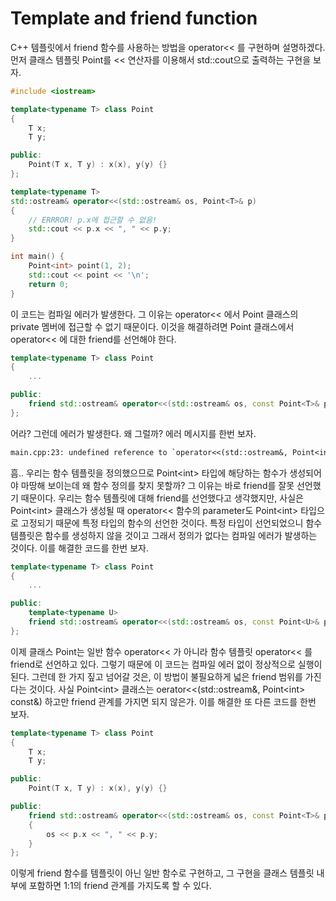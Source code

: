 # Template and friend function

C++ 템플릿에서 friend 함수를 사용하는 방법을 operator<< 를 구현하며 설명하겠다. 먼저 클래스 템플릿 Point를 << 연산자를 이용해서 std::cout으로 출력하는 구현을 보자.

```cpp
#include <iostream>

template<typename T> class Point
{
    T x;
    T y;

public:
    Point(T x, T y) : x(x), y(y) {}
};

template<typename T>
std::ostream& operator<<(std::ostream& os, Point<T>& p)
{
    // ERRROR! p.x에 접근할 수 없음!
    std::cout << p.x << ", " << p.y;
}

int main() {
    Point<int> point(1, 2);
    std::cout << point << '\n';
    return 0;
}
```

이 코드는 컴파일 에러가 발생한다. 그 이유는 operator<< 에서 Point 클래스의 private 멤버에 접근할 수 없기 때문이다. 이것을 해결하려면 Point 클래스에서 operator<< 에 대한 friend를 선언해야 한다.

```cpp
template<typename T> class Point
{
    ...

public:
    friend std::ostream& operator<<(std::ostream& os, const Point<T>& p);
};
```

어라? 그런데 에러가 발생한다. 왜 그럴까? 에러 메시지를 한번 보자.

```txt
main.cpp:23: undefined reference to `operator<<(std::ostream&, Point<int> const&)'
```

흠.. 우리는 함수 템플릿을 정의했으므로 Point\<int> 타입에 해당하는 함수가 생성되어야 마땅해 보이는데 왜 함수 정의를 찾지 못할까? 그 이유는 바로 friend를 잘못 선언했기 때문이다. 우리는 함수 템플릿에 대해 friend를 선언했다고 생각했지만, 사실은 Point\<int> 클래스가 생성될 때 operator<< 함수의 parameter도 Point\<int> 타입으로 고정되기 때문에 특정 타입의 함수의 선언한 것이다. 특정 타입이 선언되었으니 함수 템플릿은 함수를 생성하지 않을 것이고 그래서 정의가 없다는 컴파일 에러가 발생하는 것이다. 이를 해결한 코드를 한번 보자.

```cpp
template<typename T> class Point
{
    ...

public:
    template<typename U>
    friend std::ostream& operator<<(std::ostream& os, const Point<U>& p);
};
```

이제 클래스 Point는 일반 함수 operator<< 가 아니라 함수 템플릿 operator<< 를 friend로 선언하고 있다. 그렇기 때문에 이 코드는 컴파일 에러 없이 정상적으로 실행이 된다. 그런데 한 가지 짚고 넘어갈 것은, 이 방법이 불필요하게 넓은 friend 범위를 가진다는 것이다. 사실 Point\<int> 클래스는 oerator<<(std::ostream&, Point\<int> const&) 하고만 friend 관계를 가지면 되지 않은가. 이를 해결한 또 다른 코드를 한번 보자.

```cpp
template<typename T> class Point
{
    T x;
    T y;

public:
    Point(T x, T y) : x(x), y(y) {}

public:
    friend std::ostream& operator<<(std::ostream& os, const Point<T>& p)
    {
        os << p.x << ", " << p.y;
    }
};
```

이렇게 friend 함수를 템플릿이 아닌 일반 함수로 구현하고, 그 구현을 클래스 템플릿 내부에 포함하면 1:1의 friend 관계를 가지도록 할 수 있다.
